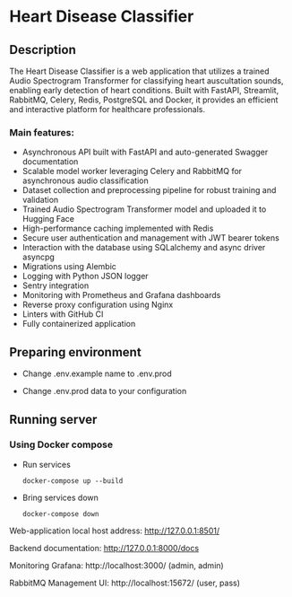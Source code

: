 # Heart Disease Classifier

## Description

The Heart Disease Classifier is a web application that utilizes a trained Audio Spectrogram Transformer for classifying heart auscultation sounds, enabling early detection of heart conditions. Built with FastAPI, Streamlit, RabbitMQ, Celery, Redis, PostgreSQL and Docker, it provides an efficient and interactive platform for healthcare professionals.

### Main features:
+ Asynchronous API built with FastAPI and auto-generated Swagger documentation
+ Scalable model worker leveraging Celery and RabbitMQ for asynchronous audio classification
+ Dataset collection and preprocessing pipeline for robust training and validation
+ Trained Audio Spectrogram Transformer model and uploaded it to Hugging Face
+ High-performance caching implemented with Redis
+ Secure user authentication and management with JWT bearer tokens
+ Interaction with the database using SQLalchemy and async driver asyncpg
+ Migrations using Alembic
+ Logging with Python JSON logger
+ Sentry integration
+ Monitoring with Prometheus and Grafana dashboards
+ Reverse proxy configuration using Nginx
+ Linters with GitHub CI
+ Fully containerized application

## Preparing environment

+ Change .env.example name to .env.prod

+ Change .env.prod data to your configuration

## Running server

### Using Docker compose

+ Run services

    ```shell
    docker-compose up --build
    ```

+ Bring services down

    ```shell
    docker-compose down
    ```

Web-application local host address: http://127.0.0.1:8501/

Backend documentation: http://127.0.0.1:8000/docs

Monitoring Grafana: http://localhost:3000/ (admin, admin)

RabbitMQ Management UI: http://localhost:15672/ (user, pass)
